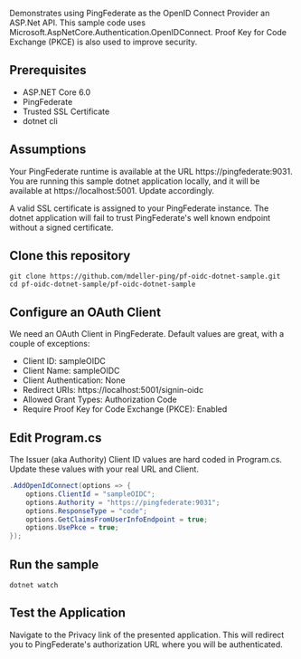 
Demonstrates using PingFederate as the OpenID Connect Provider an ASP.Net API.  This sample code uses Microsoft.AspNetCore.Authentication.OpenIDConnect.  Proof Key for Code Exchange (PKCE) is also used to improve security.

## Prerequisites

* ASP.NET Core 6.0
* PingFederate
* Trusted SSL Certificate
* dotnet cli

## Assumptions

Your PingFederate runtime is available at the URL https://pingfederate:9031.  You are running this sample dotnet application locally, and it will be available at https://localhost:5001.  Update accordingly.

A valid SSL certificate is assigned to your PingFederate instance.  The dotnet application will fail to trust PingFederate's well known endpoint without a signed certificate.

## Clone this repository

```Shell
git clone https://github.com/mdeller-ping/pf-oidc-dotnet-sample.git
cd pf-oidc-dotnet-sample/pf-oidc-dotnet-sample
```

## Configure an OAuth Client

We need an OAuth Client in PingFederate.  Default values are great, with a couple of exceptions:

* Client ID: sampleOIDC
* Client Name: sampleOIDC
* Client Authentication: None
* Redirect URIs: https://localhost:5001/signin-oidc
* Allowed Grant Types: Authorization Code
* Require Proof Key for Code Exchange (PKCE): Enabled

## Edit Program.cs

The Issuer (aka Authority) Client ID values are hard coded in Program.cs.  Update these values with your real URL and Client.

```C#
.AddOpenIdConnect(options => {
    options.ClientId = "sampleOIDC";
    options.Authority = "https://pingfederate:9031";
    options.ResponseType = "code";
    options.GetClaimsFromUserInfoEndpoint = true;
    options.UsePkce = true;
});
```

## Run the sample

```Shell
dotnet watch
```

## Test the Application

Navigate to the Privacy link of the presented application.  This will redirect you to PingFederate's authorization URL where you will be authenticated.
